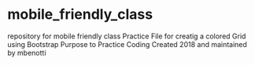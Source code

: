 # mobile_friendly_class
repository for mobile friendly class
Practice File for creatig a colored Grid using Bootstrap
Purpose to Practice Coding
Created 2018 and maintained by mbenotti
